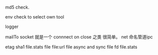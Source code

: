 md5 check.

env check to select own tool 

logger

mailTo
 socket 就是一个 connnect 
on close 之类 很简单。
net 命名管道ipc 


etag  sha1  file.stats
 file  file:url
 file async and sync 
 file
fd
file.stats
